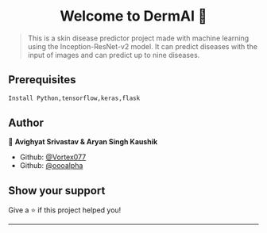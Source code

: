 <h1 align="center">Welcome to DermAI 👋</h1>
<p>
</p>

> This is a skin disease predictor project made with machine learning using the Inception-ResNet-v2 model. It can predict diseases with the input of images and can predict up to nine diseases.

## Prerequisites

```sh
Install Python,tensorflow,keras,flask
```

## Author

👤 **Avighyat Srivastav & Aryan Singh Kaushik**

* Github: [@Vortex077](https://github.com/Vortex077)
* Github: [@oooalpha](https://github.com/oooalpha)

## Show your support

Give a ⭐️ if this project helped you!

***
